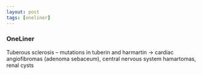 ```yaml
---
layout: post
tags: [oneliner]
---
```



### OneLiner

Tuberous sclerosis – mutations in tuberin and harmartin -> cardiac angiofibromas (adenoma sebaceum), central nervous system hamartomas, renal cysts
